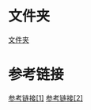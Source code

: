 # 文件夹
<a href="./Promise">文件夹</a>

# 参考链接
<a href="https://juejin.im/post/5b2f02cd5188252b937548ab">参考链接[1]</a>
<a href="https://promisesaplus.com/">参考链接[2]</a>

